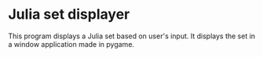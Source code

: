 # Julia set displayer

This program displays a Julia set based on user's input. It displays the set in a window application made in pygame.
